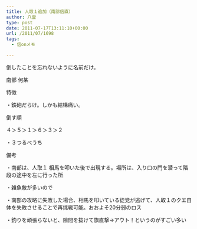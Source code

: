 ```yaml
---
title: 人取１追加（南部信直）
author: 八雲
type: post
date: 2011-07-17T13:11:10+00:00
url: /2011/07/1698
tags:
  - 信onメモ

---
```

倒したことを忘れないように名前だけ。

南部 何某

特徴
  
・鉄砲だらけ。しかも結構痛い。

倒す順
  
４＞５＞１＞６＞３＞２

・３つるべうち

備考
  
・南部は、人取１ 相馬を叩いた後で出現する。場所は、入り口の門を潜って階段の途中を左に行った所
  
・雑魚敵が多いので
  
・南部の攻略に失敗した場合、相馬を叩いている徒党が逃げて、人取１のクエ自体を失敗させることで再挑戦可能。おおよそ20分弱のロス
  
・釣りを頑張らないと、隙間を抜けて旗直撃→アウト！というのがすごい多い
